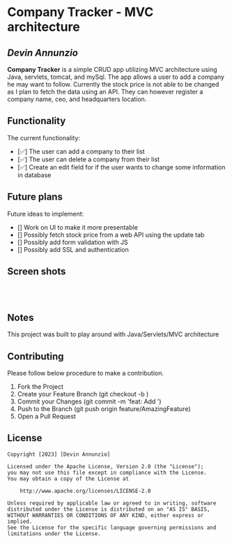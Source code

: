 # Company Tracker - MVC architecture

## *Devin Annunzio*

**Company Tracker** is a simple CRUD app utilizing MVC architecture using Java, servlets, tomcat, and mySql.  The app allows a user to add a company he may want to follow.  Currently the stock price is not able to be changed as I plan to fetch the data using an API.  They can however register a company name, ceo, and headquarters location. 

## Functionality

The current functionality:
* [✅] The user can add a company to their list
* [✅] The user can delete a company from their list
* [✅] Create an edit field for if the user wants to change some information in database

## Future plans
Future ideas to implement:
* [] Work on UI to make it more presentable
* [] Possibly fetch stock price from a web API using the update tab
* [] Possibly add form validation with JS
* [] Possibly add SSL and authentication


## Screen shots

</br>

</br>




## Notes
This project was built to play around with Java/Servlets/MVC architecture


## Contributing

Please follow below procedure to make a contribution.

1. Fork the Project
2. Create your Feature Branch (git checkout -b <featurename>)
3. Commit your Changes (git commit -m 'feat: Add <featurename>')
4. Push to the Branch (git push origin feature/AmazingFeature)
5. Open a Pull Request



## License

    Copyright [2023] [Devin Annunzio]

    Licensed under the Apache License, Version 2.0 (the "License");
    you may not use this file except in compliance with the License.
    You may obtain a copy of the License at

        http://www.apache.org/licenses/LICENSE-2.0

    Unless required by applicable law or agreed to in writing, software
    distributed under the License is distributed on an "AS IS" BASIS,
    WITHOUT WARRANTIES OR CONDITIONS OF ANY KIND, either express or implied.
    See the License for the specific language governing permissions and
    limitations under the License.
